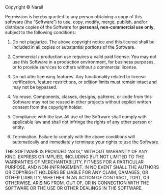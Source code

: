 Copyright © Narsil

Permission is hereby granted to any person obtaining a copy of this software (the “Software”)
to use, copy, modify, merge, publish, and/or distribute copies of the Software for **personal,
non-commercial use only**, subject to the following conditions:

1. Do not plagiarize. The above copyright notice and this license shall be included in all copies
   or substantial portions of the Software.

2. Commercial / production use requires a valid paid license. You may not use this Software in a
   production environment, for business purposes, or to provide services to others without a
   commercial license.

3. Do not alter licensing features. Any functionality related to license verification, feature
   restrictions, or edition limits must remain intact and may not be bypassed.

4. No reuse. Components, classes, designs, patterns, or code from this Software may not be reused
   in other projects without explicit written consent from the copyright holder.

5. Compliance with the law. All use of the Software shall comply with applicable law and shall
   not infringe the rights of any other person or entity.

6. Termination. Failure to comply with the above conditions will automatically and immediately
   terminate your rights to use the Software.

THE SOFTWARE IS PROVIDED “AS IS,” WITHOUT WARRANTY OF ANY KIND, EXPRESS OR IMPLIED, INCLUDING
BUT NOT LIMITED TO THE WARRANTIES OF MERCHANTABILITY, FITNESS FOR A PARTICULAR PURPOSE, AND
NON-INFRINGEMENT. IN NO EVENT SHALL THE AUTHORS OR COPYRIGHT HOLDERS BE LIABLE FOR ANY CLAIM,
DAMAGES, OR OTHER LIABILITY, WHETHER IN AN ACTION OF CONTRACT, TORT, OR OTHERWISE, ARISING FROM,
OUT OF, OR IN CONNECTION WITH THE SOFTWARE OR THE USE OR OTHER DEALINGS IN THE SOFTWARE.

